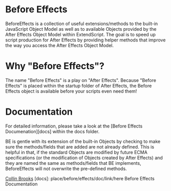 Before Effects
==============

BeforeEffects is a collection of useful extensions/methods to the built-in
JavaScript Object Model as well as to available Objects provided by the After
Effects Object Model within ExtendScript. The goal is to speed up script
production for After Effects by providing helper methods that improve the way
you access the After Effects Object Model.

Why "Before Effects"?
=====================

The name "Before Effects" is a play on "After Effects". Because "Before Effects"
is placed within the startup folder of After Effects, the Before Effects object
is available before your scripts even need them!

Documentation
=============

For detailed information, please take a look at the [Before Effects
Documenation][docs] within the docs folder.

BE is gentle with its extension of the built-in Objects by
checking to make sure the methods/fields that are added are not already defined.
This is helpful in that, if the standard Objects are modified by future ECMA
specifications (or the modification of Objects created by After Effects) and they
are named the same as methods/fields that BE implements, BeforeEffects will not
overwrite the pre-defined methods.  

<a href="mailto:collin.brooks@gmail.com">Collin Brooks</a>
[docs]: place/before/effects/doc/link/here Before Effects Documentation
